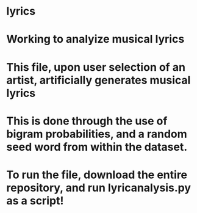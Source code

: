 # lyrics
# Working to analyize musical lyrics
# This file, upon user selection of an artist, artificially generates musical lyrics
# This is done through the use of bigram probabilities, and a random seed word from within the dataset.
# To run the file, download the entire repository, and run lyricanalysis.py as a script!
